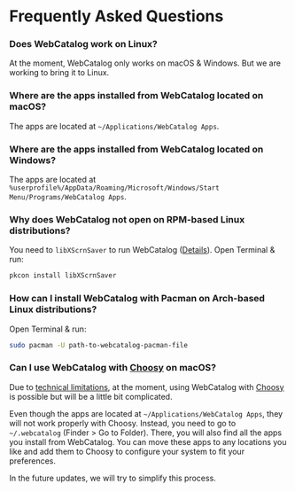 # Frequently Asked Questions
### Does WebCatalog work on Linux?
At the moment, WebCatalog only works on macOS & Windows. But we are working to bring it to Linux.

### Where are the apps installed from WebCatalog located on macOS?
The apps are located at `~/Applications/WebCatalog Apps`.

### Where are the apps installed from WebCatalog located on Windows?
The apps are located at `%userprofile%/AppData/Roaming/Microsoft/Windows/Start Menu/Programs/WebCatalog Apps`.

### Why does WebCatalog not open on RPM-based Linux distributions?
You need to `libXScrnSaver` to run WebCatalog ([Details](https://github.com/atom/atom/issues/13176)). Open Terminal & run:
```bash
pkcon install libXScrnSaver
```

### How can I install WebCatalog with Pacman on Arch-based Linux distributions?
Open Terminal & run:
```bash
sudo pacman -U path-to-webcatalog-pacman-file
```

### Can I use WebCatalog with [Choosy](https://www.choosyosx.com) on macOS?
Due to [technical limitations](https://github.com/webcatalog/webcatalog/issues/44), at the moment, using WebCatalog with [Choosy](https://www.choosyosx.com) is possible but will be a little bit complicated.

Even though the apps are located at `~/Applications/WebCatalog Apps`, they will not work properly with Choosy. Instead, you need to go to `~/.webcatalog` (Finder > Go to Folder). There, you will also find all the apps you install from WebCatalog. You can move these apps to any locations you like and add them to Choosy to configure your system to fit your preferences.

In the future updates, we will try to simplify this process.
